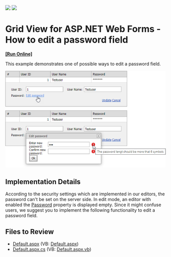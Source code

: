 <!-- default badges list -->
[![](https://img.shields.io/badge/Open_in_DevExpress_Support_Center-FF7200?style=flat-square&logo=DevExpress&logoColor=white)](https://supportcenter.devexpress.com/ticket/details/E2012)
[![](https://img.shields.io/badge/📖_How_to_use_DevExpress_Examples-e9f6fc?style=flat-square)](https://docs.devexpress.com/GeneralInformation/403183)
<!-- default badges end -->

# Grid View for ASP.NET Web Forms - How to edit a password field
<!-- run online -->
**[[Run Online]](https://codecentral.devexpress.com/e2012/)**
<!-- run online end -->

This example demonstrates one of possible ways to edit a password field.

![](grid-with-popup-to-edit-password-field.png)

## Implementation Details

According to the security settings which are implemented in our editors, the password can't be set on the server side. In edit mode, an editor with enabled the [Password](https://docs.devexpress.com/AspNet/DevExpress.Web.ASPxTextBoxBase.Password) property is displayed empty. Since it might confuse users, we suggest you to implement the following functionality to edit a password field.

## Files to Review

* [Default.aspx](./CS/WebSite/Default.aspx) (VB: [Default.aspx](./VB/WebSite/Default.aspx))
* [Default.aspx.cs](./CS/WebSite/Default.aspx.cs) (VB: [Default.aspx.vb](./VB/WebSite/Default.aspx.vb))

